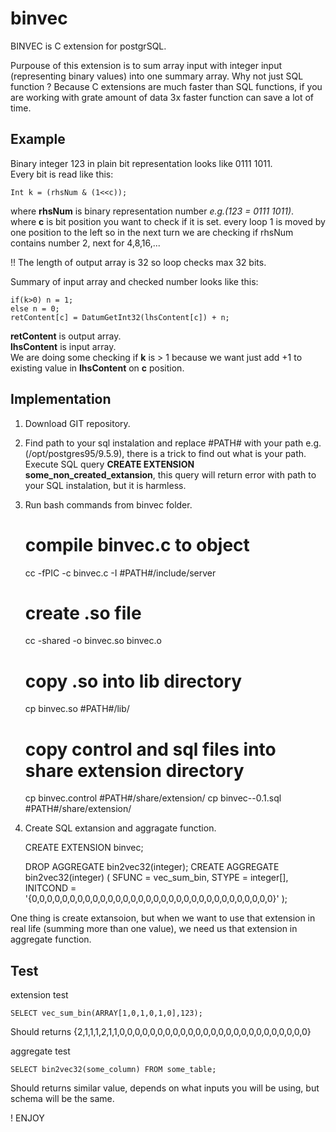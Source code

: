 # binvec

BINVEC is C extension for postgrSQL.

Purpouse of this extension is to sum array input with integer input (representing binary values) into one summary array.
Why not just SQL function ? Because C extensions are much faster than SQL functions, if you are working with grate amount of data 3x faster function can save a lot of time.

## Example

Binary integer 123 in plain bit representation looks like 0111 1011.  
Every bit is read like this:

    Int k = (rhsNum & (1<<c));
    
where **rhsNum** is binary representation number *e.g.(123 = 0111 1011)*.  
where **c** is bit position you want to check if it is set. every loop 1 is moved by one position to the left so in the next turn we are checking if rhsNum contains number 2, next for 4,8,16,...

!! The length of output array is 32 so loop checks max 32 bits.

Summary of input array and checked number looks like this:

    if(k>0) n = 1;
    else n = 0;
    retContent[c] = DatumGetInt32(lhsContent[c]) + n; 
    
**retContent** is output array.  
**lhsContent** is input array.  
We are doing some checking if **k** is > 1 because we want just add +1 to existing value in **lhsContent** on **c** position.

## Implementation

1. Download GIT repository.
2. Find path to your sql instalation and replace #PATH# with your path e.g.(/opt/postgres95/9.5.9), there is a trick to find out what is your path. Execute SQL query **CREATE EXTENSION some_non_created_extansion**, this query will return error with path to your SQL instalation, but it is harmless.
3. Run bash commands from binvec folder.
  &nbsp;

    # compile binvec.c to object
    cc -fPIC -c binvec.c -I #PATH#/include/server
    
    # create .so file
    cc -shared -o binvec.so binvec.o
    
    # copy .so into lib directory
    cp binvec.so #PATH#/lib/
    
    # copy control and sql files into share extension directory
    cp binvec.control #PATH#/share/extension/
    cp binvec--0.1.sql #PATH#/share/extension/
    
4. Create SQL extansion and aggragate function.
  &nbsp;

    CREATE EXTENSION binvec;

    DROP AGGREGATE bin2vec32(integer);
    CREATE AGGREGATE bin2vec32(integer) (
        SFUNC = vec_sum_bin,
        STYPE = integer[],
        INITCOND = '{0,0,0,0,0,0,0,0,0,0,0,0,0,0,0,0,0,0,0,0,0,0,0,0,0,0,0,0,0,0,0,0}'
    );
    
One thing is create extansoion, but when we want to use that extension in real life (summing more than one value), we need us that extension in aggregate function.
    
## Test

extension test

    SELECT vec_sum_bin(ARRAY[1,0,1,0,1,0],123);

Should returns {2,1,1,1,2,1,1,0,0,0,0,0,0,0,0,0,0,0,0,0,0,0,0,0,0,0,0,0,0,0,0,0}

aggregate test

    SELECT bin2vec32(some_column) FROM some_table;
    
Should returns similar value, depends on what inputs you will be using, but schema will be the same.

! ENJOY
